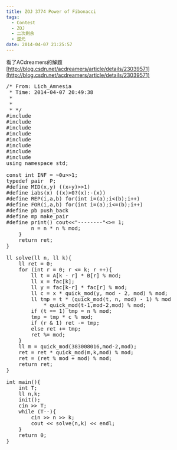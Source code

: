 ```yaml
---
title: ZOJ 3774 Power of Fibonacci
tags:
  - Contest
  - ZOJ
  - 二次剩余
  - 逆元
date: 2014-04-07 21:25:57
---
```


看了ACdreamers的解题[http://blog.csdn.net/acdreamers/article/details/23039571](http://blog.csdn.net/acdreamers/article/details/23039571)

	 

<pre class="brush:cpp">
/* From: Lich_Amnesia
 * Time: 2014-04-07 20:49:38
 *
 *
 * */
#include <iostream>
#include <cstdio>
#include <algorithm>
#include <cstring>
#include <cmath>
#include <queue>
#include <set>
#include <vector>
using namespace std;

const int INF = ~0u>>1;
typedef pair <int,int> P;
#define MID(x,y) ((x+y)>>1)
#define iabs(x) ((x)>0?(x):-(x))
#define REP(i,a,b) for(int i=(a);i<(b);i++)
#define FOR(i,a,b) for(int i=(a);i<=(b);i++)
#define pb push_back
#define mp make_pair
#define print() cout<<"--------"<<endl

typedef long long ll;
#define maxn 100005
const ll mod = 1000000009;
ll fac[maxn],A[maxn],B[maxn];

void init(){
	fac[0] = 1;
	for (int i = 1; i < maxn; i ++){
		fac[i] = fac[i-1] * i % mod;
	}
	A[0] = B[0] = 1;
	for (int i = 1; i < maxn; i++){
		A[i] = A[i-1] * 691504013 % mod;
		B[i] = B[i-1] * 308495997 % mod;
	}
}

ll quick_mod(ll n,ll k,ll mod){
	ll ret = 1;
	n %= mod;
	while (k){
		if (k & 1) ret = ret * n % mod;
		k >>= 1;
		n = n * n % mod;
	}
	return ret;
}

ll solve(ll n, ll k){
	ll ret = 0;
	for (int r = 0; r <= k; r ++){
		ll t = A[k - r] * B[r] % mod;
		ll x = fac[k];
		ll y = fac[k-r] * fac[r] % mod;
		ll c = x * quick_mod(y, mod - 2, mod) % mod;
		ll tmp = t * (quick_mod(t, n, mod) - 1) % mod 
			* quick_mod(t-1,mod-2,mod) % mod;
		if (t == 1) tmp = n % mod;
		tmp = tmp * c % mod;
		if (r & 1) ret -= tmp;
		else ret += tmp;
		ret %= mod;
	}
	ll m = quick_mod(383008016,mod-2,mod);
	ret = ret * quick_mod(m,k,mod) % mod;
	ret = (ret % mod + mod) % mod;
	return ret;
}

int main(){
	int T;
	ll n,k;
	init();
	cin >> T;
	while (T--){
		cin >> n >> k;
		cout << solve(n,k) << endl;
	}
	return 0;
}
</pre>

	 